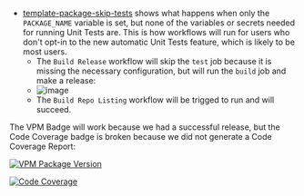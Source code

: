 * [template-package-skip-tests](https://github.com/dustuu/template-package-skip-tests) shows what happens when only the `PACKAGE_NAME` variable is set, but none of the variables or secrets needed for running Unit Tests are. This is how workflows will run for users who don't opt-in to the new automatic Unit Tests feature, which is likely to be most users.
  * The `Build Release` workflow will skip the `test` job because it is missing the necessary configuration, but will run the `build` job and make a release:
  * ![image](https://github.com/vrchat-community/template-package/assets/101824882/b29be3cb-7667-488f-916b-33d89259c206)
  * The `Build Repo Listing` workflow will be trigged to run and will succeed.

The VPM Badge will work because we had a successful release, but the Code Coverage badge is broken because we did not generate a Code Coverage Report:

[![VPM Package Version](https://img.shields.io/vpm/v/com.vrchat.demo-template?repository_url=https%3A%2F%2Fdustuu.github.io%2Ftemplate-package-skip-tests%2Findex.json)](https://dustuu.github.io/template-package-skip-tests)

[![Code Coverage](https://dustuu.github.io/template-package-skip-tests/coverage/badge_linecoverage.svg)](https://dustuu.github.io/template-package-skip-tests/coverage)
